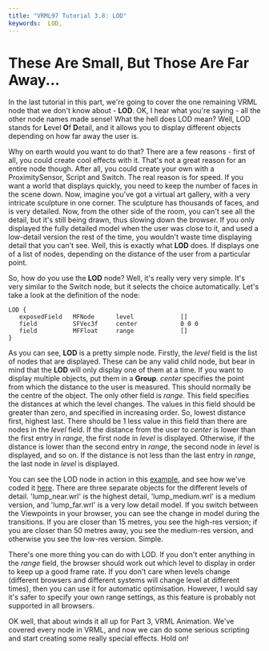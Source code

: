 ```yaml
---
title: "VRML97 Tutorial 3.8: LOD"
keywords:  LOD,
---
```


# These Are Small, But Those Are Far Away...

In the last tutorial in this part, we're going to cover the one remaining VRML node that we don't know about - **LOD**. OK, 
I hear what you're saying - all the other node names made sense! What the hell does LOD mean? Well, LOD stands for 
**L**evel **O**f **D**etail, and it allows you to display different objects 
depending on how far away the user is.

Why on earth would you want to do that? There are a few reasons - first of all, you could create cool effects with it. That's 
not a great reason for an entire node though. After all, you could create your own with a ProximitySensor, Script and Switch.
The real reason is for speed. If you want a world that displays quickly, you need to keep the number of faces in the scene
down. Now, imagine you've got a virtual art gallery, with a very intricate sculpture in one corner. The sculpture has thousands
of faces, and is very detailed. Now, from the other side of the room, you can't see all the detail, but it's still being drawn, 
thus slowing down the browser. If you only displayed the fully detailed model when the user was close to it, and used a 
low-detail version the rest of the time, you wouldn't waste time displaying detail that you can't see. Well, this is exactly 
what **LOD** does. If displays one of a list of nodes, depending on the distance of the user from a particular point.

So, how do you use the **LOD** node? Well, it's really very very simple. It's very similar to the Switch node, but it selects 
the choice automatically. Let's take a look at the definition of the node:
```
LOD {
   exposedField   MFNode      level             []
   field          SFVec3f     center            0 0 0
   field          MFFloat     range             []
}
```
As you can see, **LOD** is a pretty simple node. Firstly, the *level* field is the list of nodes that 
are displayed. These can be any valid child node, but bear in mind that the **LOD** will only display one of 
them at a time. If you want to display multiple objects, put them in a **Group**. *center* specifies the 
point from which the distance to the user is measured. This should normally be the centre of the object. The only other field 
is *range*. This field specifies the distances at which the level changes. The values in this field should be greater 
than zero, and specified in increasing order. So, lowest distance first, highest last. There should be 1 less value in this field 
than there are nodes in the *level* field. If the distance from the user to *center* is lower than the first 
entry in *range*, the first node in *level* is displayed. Otherwise, if the distance is lower than the second 
entry in *range*, the second node in *level* is displayed, and so on. If the distance is 
not less than the last entry in *range*, the last node in *level* is displayed.

You can see the LOD node in action in this <A HREF="../worlds/tut38.wrl" TARGET="_new">example</A>, and see how we've coded it 
<A HREF="../source/tut38.html">here</A>. There are three separate objects for the different levels of detail. 'lump_near.wrl' 
is the highest detail, 'lump_medium.wrl' is a medium version, and 'lump_far.wrl' is a very low detail model. If you switch 
between the Viewpoints in your browser, you can see the change in model during the transitions. If you are closer than 15 
metres, you see the high-res version; if you are closer than 50 metres away, you see the medium-res version, and otherwise 
you see the low-res version. Simple.

There's one more thing you can do with LOD. If you don't enter anything in the *range* field, the browser should work 
out which level to display in order to keep up a good frame rate. If you don't care when levels change (different browsers 
and different systems will change level at different times), then you can use it for automatic optimisation. However, I would 
say it's safer to specify your own range settings, as this feature is probably not supported in all browsers.

OK well, that about winds it all up for Part 3, VRML Animation. We've covered every node in VRML, and now we can do some serious scripting and start creating some really special effects. Hold on!

